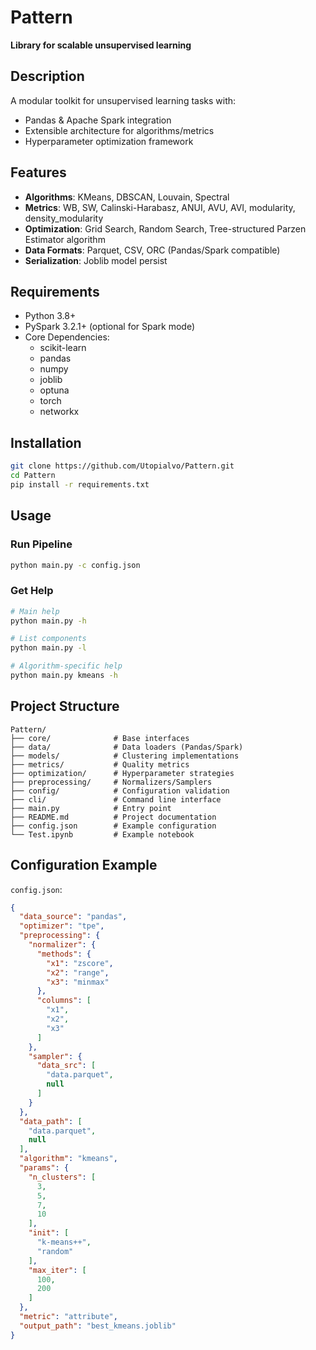 # Pattern

**Library for scalable unsupervised learning**

## Description

A modular toolkit for unsupervised learning tasks with:
- Pandas & Apache Spark integration
- Extensible architecture for algorithms/metrics
- Hyperparameter optimization framework

## Features

- **Algorithms**: KMeans, DBSCAN, Louvain, Spectral
- **Metrics**: WB, SW, Calinski-Harabasz, ANUI, AVU, AVI, modularity, density_modularity
- **Optimization**: Grid Search, Random Search, Tree-structured Parzen Estimator algorithm
- **Data Formats**: Parquet, CSV, ORC (Pandas/Spark compatible)
- **Serialization**: Joblib model persist

## Requirements

- Python 3.8+
- PySpark 3.2.1+ (optional for Spark mode)
- Core Dependencies:
  - scikit-learn
  - pandas
  - numpy
  - joblib
  - optuna
  - torch
  - networkx

## Installation

```bash
git clone https://github.com/Utopialvo/Pattern.git
cd Pattern
pip install -r requirements.txt
```

## Usage

### Run Pipeline

```bash
python main.py -c config.json
```

### Get Help

```bash
# Main help
python main.py -h

# List components
python main.py -l

# Algorithm-specific help
python main.py kmeans -h
```

## Project Structure

```
Pattern/
├── core/              # Base interfaces
├── data/              # Data loaders (Pandas/Spark)
├── models/            # Clustering implementations
├── metrics/           # Quality metrics
├── optimization/      # Hyperparameter strategies
├── preprocessing/     # Normalizers/Samplers
├── config/            # Configuration validation
├── cli/               # Command line interface
├── main.py            # Entry point
├── README.md          # Project documentation
├── config.json        # Example configuration
└── Test.ipynb         # Example notebook
```

## Configuration Example

`config.json`:
```json
{
  "data_source": "pandas",
  "optimizer": "tpe",
  "preprocessing": {
    "normalizer": {
      "methods": {
        "x1": "zscore",
        "x2": "range",
        "x3": "minmax"
      },
      "columns": [
        "x1",
        "x2",
        "x3"
      ]
    },
    "sampler": {
      "data_src": [
        "data.parquet",
        null
      ]
    }
  },
  "data_path": [
    "data.parquet",
    null
  ],
  "algorithm": "kmeans",
  "params": {
    "n_clusters": [
      3,
      5,
      7,
      10
    ],
    "init": [
      "k-means++",
      "random"
    ],
    "max_iter": [
      100,
      200
    ]
  },
  "metric": "attribute",
  "output_path": "best_kmeans.joblib"
}
```